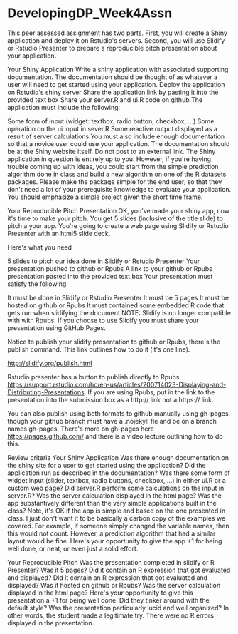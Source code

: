 # DevelopingDP_Week4Assn
This peer assessed assignment has two parts. First, you will create a Shiny application and deploy it on Rstudio's servers. Second, you will use Slidify or Rstudio Presenter to prepare a reproducible pitch presentation about your application.

Your Shiny Application
Write a shiny application with associated supporting documentation. The documentation should be thought of as whatever a user will need to get started using your application. Deploy the application on Rstudio's shiny server Share the application link by pasting it into the provided text box Share your server.R and ui.R code on github The application must include the following:

Some form of input (widget: textbox, radio button, checkbox, ...) Some operation on the ui input in sever.R Some reactive output displayed as a result of server calculations You must also include enough documentation so that a novice user could use your application. The documentation should be at the Shiny website itself. Do not post to an external link. The Shiny application in question is entirely up to you. However, if you're having trouble coming up with ideas, you could start from the simple prediction algorithm done in class and build a new algorithm on one of the R datasets packages. Please make the package simple for the end user, so that they don't need a lot of your prerequisite knowledge to evaluate your application. You should emphasize a simple project given the short time frame.

Your Reproducible Pitch Presentation
OK, you've made your shiny app, now it's time to make your pitch. You get 5 slides (inclusive of the title slide) to pitch a your app. You're going to create a web page using Slidify or Rstudio Presenter with an html5 slide deck.

Here's what you need

5 slides to pitch our idea done in Slidify or Rstudio Presenter Your presentation pushed to github or Rpubs A link to your github or Rpubs presentation pasted into the provided text box Your presentation must satisfy the following

It must be done in Slidify or Rstudio Presenter It must be 5 pages It must be hosted on github or Rpubs It must contained some embedded R code that gets run when slidifying the document NOTE: Slidify is no longer compatible with with Rpubs. If you choose to use Slidify you must share your presentation using GitHub Pages.

Notice to publish your slidify presentation to github or Rpubs, there's the publish command. This link outlines how to do it (it's one line).

http://slidify.org/publish.html

Rstudio presenter has a button to publish directly to Rpubs https://support.rstudio.com/hc/en-us/articles/200714023-Displaying-and-Distributing-Presentations. If you are using Rpubs, put in the link to the presentation into the submission box as a http:// link not a https:// link.

You can also publish using both formats to github manually using gh-pages, though your github branch must have a .nojekyll fle and be on a branch names gh-pages. There's more on gh-pages here https://pages.github.com/ and there is a video lecture outlining how to do this.

Review criteria
Your Shiny Application
Was there enough documentation on the shiny site for a user to get started using the application? Did the application run as described in the documentation? Was there some form of widget input (slider, textbox, radio buttons, checkbox, ...) in either ui.R or a custom web page? Did server.R perform some calculations on the input in server.R? Was the server calculation displayed in the html page? Was the app substantively different than the very simple applications built in the class? Note, it's OK if the app is simple and based on the one presented in class. I just don't want it to be basically a carbon copy of the examples we covered. For example, if someone simply changed the variable names, then this would not count. However, a prediction algorithm that had a similar layout would be fine. Here's your opportunity to give the app +1 for being well done, or neat, or even just a solid effort.

Your Reproducible Pitch
Was the presentation completed in slidify or R Presenter? Was it 5 pages? Did it contain an R expression that got evaluated and displayed? Did it contain an R expression that got evaluated and displayed? Was it hosted on github or Rpubs? Was the server calculation displayed in the html page? Here's your opportunity to give this presentation a +1 for being well done. Did they tinker around with the default style? Was the presentation particularly lucid and well organized? In other words, the student made a legitimate try. There were no R errors displayed in the presentation.
